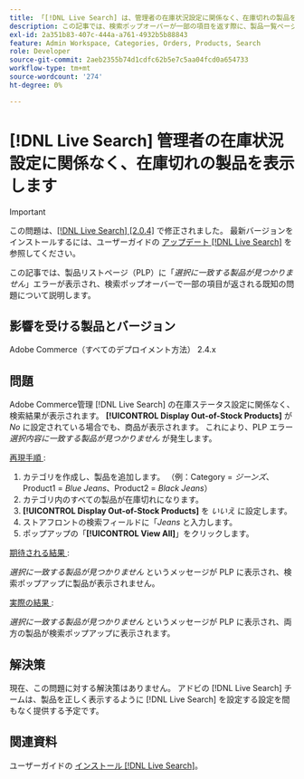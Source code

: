```yaml
---
title: 「[!DNL Live Search] は、管理者の在庫状況設定に関係なく、在庫切れの製品を表示します」
description: この記事では、検索ポップオーバーが一部の項目を返す際に、製品一覧ページ（PLP）に「選択に一致する製品が見つかりません」というエラーが表示される既知の問題について説明します。
exl-id: 2a351b83-407c-444a-a761-4932b5b88843
feature: Admin Workspace, Categories, Orders, Products, Search
role: Developer
source-git-commit: 2aeb2355b74d1cdfc62b5e7c5aa04fcd0a654733
workflow-type: tm+mt
source-wordcount: '274'
ht-degree: 0%

---
```


# [!DNL Live Search] 管理者の在庫状況設定に関係なく、在庫切れの製品を表示します

>[!IMPORTANT]
>
>この問題は、[[!DNL Live Search] [2.0.4]](https://experienceleague.adobe.com/docs/commerce-merchant-services/live-search/release-notes.html) で修正されました。 最新バージョンをインストールするには、ユーザーガイドの [ アップデート  [!DNL Live Search]](https://experienceleague.adobe.com/docs/commerce-merchant-services/live-search/onboard/install.html#update) を参照してください。

この記事では、製品リストページ（PLP）に「*選択に一致する製品が見つかりません*」エラーが表示され、検索ポップオーバーで一部の項目が返される既知の問題について説明します。

## 影響を受ける製品とバージョン

Adobe Commerce（すべてのデプロイメント方法） 2.4.x

## 問題

Adobe Commerce管理 [!DNL Live Search] の在庫ステータス設定に関係なく、検索結果が表示されます。 **[!UICONTROL Display Out-of-Stock Products]** が *No* に設定されている場合でも、商品が表示されます。 これにより、PLP エラー *選択内容に一致する製品が見つかりません* が発生します。

<u> 再現手順 </u>:

1. カテゴリを作成し、製品を追加します。 （例：Category = _ジーンズ_、Product1 = _Blue Jeans_、Product2 = _Black Jeans_）
1. カテゴリ内のすべての製品が在庫切れになります。
1. **[!UICONTROL Display Out-of-Stock Products]** を *いいえ* に設定します。
1. ストアフロントの検索フィールドに「*Jeans* と入力します。
1. ポップアップの「**[!UICONTROL View All]**」をクリックします。

<u> 期待される結果 </u>:

*選択に一致する製品が見つかりません* というメッセージが PLP に表示され、検索ポップアップに製品が表示されません。

<u> 実際の結果 </u>:

*選択に一致する製品が見つかりません* というメッセージが PLP に表示され、両方の製品が検索ポップアップに表示されます。

## 解決策

現在、この問題に対する解決策はありません。 アドビの [!DNL Live Search] チームは、製品を正しく表示するように [!DNL Live Search] を設定する設定を間もなく提供する予定です。

## 関連資料

ユーザーガイドの [ インストール  [!DNL Live Search]](https://experienceleague.adobe.com/en/docs/commerce-merchant-services/live-search/install)。
